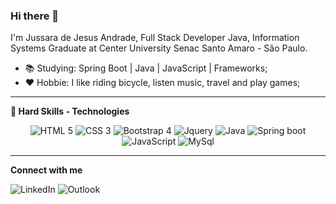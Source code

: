 ### Hi there 👋
I'm Jussara de Jesus Andrade, Full Stack Developer Java, Information Systems Graduate at Center University Senac Santo Amaro - São Paulo.

* 📚 Studying: Spring Boot | Java | JavaScript | Frameworks;
* ❤ Hobbie: I like riding bicycle, listen music, travel and play games; 

<hr>
<p><b>🚀 Hard Skills  - Technologies</b></p>

<div align="center">
<a>
<img src="https://img.shields.io/badge/HTML5-E34F26?style=for-the-badge&logo=html5&logoColor=white" title="HTML 5" style="max-width:100%;">
</a>
<a>
<img src="https://img.shields.io/badge/CSS3-1572B6?style=for-the-badge&logo=css3&logoColor=white" title="CSS 3" style="max-width:100%;">
</a>
<a>
<img src="https://img.shields.io/badge/Bootstrap-563D7C?style=for-the-badge&logo=bootstrap&logoColor=white" title="Bootstrap 4" style="max-width:100%;">
</a>
 <a>
<img src="https://img.shields.io/badge/jQuery-0769AD?style=for-the-badge&logo=jquery&logoColor=white" title="Jquery" style="max-width:100%;">
</a>
<a>
<img src="https://img.shields.io/badge/Java-ED8B00?style=for-the-badge&logo=java&logoColor=white" title="Java" style="max-width:100%;">
</a>
<a>
<img src="https://img.shields.io/badge/Spring-6DB33F?style=for-the-badge&logo=spring&logoColor=white" title="Spring boot" style="max-width:100%;">
</a>
 <a>
<img src="https://img.shields.io/badge/JavaScript-323330?style=for-the-badge&logo=javascript&logoColor=F7DF1E" title="JavaScript" style="max-width:100%;">
</a>
  <img src="https://img.shields.io/badge/MySQL-00000F?style=for-the-badge&logo=mysql&logoColor=white" title="MySql" style="max-width:100%;">
</a>
</div>

<hr>
<p><b>Connect with me</b></p>
<div>
</a href="https://www.linkedin.com/in/jussara-andrade-731731142/" rel="nofollow">
  <img src="https://img.shields.io/badge/LinkedIn-0077B5?style=for-the-badge&logo=linkedin&logoColor=white" title="LinkedIn" style="max-width:100%;">
</a>
</a href="mailto:jussara.jandrade1993@outlook.com" rel="nofollow">
  <img src="https://img.shields.io/badge/Microsoft_Outlook-0078D4?style=for-the-badge&logo=microsoft-outlook&logoColor=white" title="Outlook" style="max-width:100%;">
</a>
</div>












